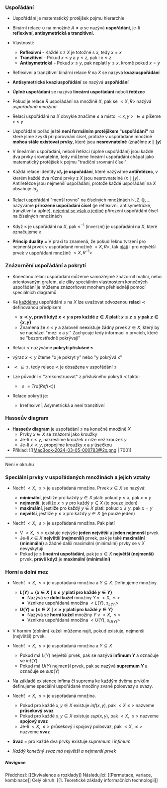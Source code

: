 ### Uspořádání
- Uspořádání je matematický protějšek pojmu hierarchie
- Binární relace $\cup$ na množině $A \neq \varnothing$ se nazývá **uspořádání**, je-li **reflexivní, antisymetrická a tranzitivní.**
- Vlastnosti:
	- **Reflexivní** - Každé $x$ z $X$ je totožné s $x$, tedy $x = x$
	- **Tranzitivní** - Pokud $x \leq y$ a $y \leq z$, pak i $x \leq z$
	- **Antisymetrická** - Pokud $x \leq y$, pak neplatí $y \leq x$, kromě pokud $x = y$

- Reflexivní a tranzitivní binární relace $R$ na $X$ se nazývá **kvaziuspořádání**
- **Antisymetrické kvaziuspořádání** se nazývá **uspořádání**
- **Úplné uspořádání** se nazývá **lineární uspořádání** neboli **řetězec**

- Pokud je relace $R$ uspořádání na množině $X$, pak se $<X,R>$ nazývá *uspořádaná množina*
- Relaci uspořádání na $X$ obvykle značíme $\leq$ a místo $<x,y> \in \leq$ píšeme $x \leq y$
- Uspořádání pořád ještě **není formálním protějškem "uspořádání"** na které jsme zvyklí při porovnání čísel, protože v uspořádané množině **mohou stále existovat prvky**, které jsou **nesrovnatelné** (značíme **$x \mid \mid y$**)

- V lineárním uspořádání, neboli řetězci (úplné uspořádání) jsou každé dva prvky srovnatelné, tedy můžeme lineární uspořádání chápat jako matematický protějšek k pojmu "tradiční srovnání čísel"
- Každá relace identity $id_{x}$ **je uspořádání**, které nazýváme **antiřetězec**, v kterém každé dva různé prvky z $X$ jsou nesrovnatelné ($x \mid \mid y$). Antiřetězce jsou nejmenší uspořádání, protože každé uspořádání na $X$ obsahuje $id_{x}$

- Relaci uspořádání "menší rovno" na číselných množinách $\mathbb{N}, \mathbb{Z}, \mathbb{Q}, ...$ nazýváme **přirozené uspořádání čísel** (je reflexivní, antisymetrické, tranzitivní a úplné), <u>nejedná se však o jediné</u> přirození uspořádání čísel na číselných množinách
- Když $\leq$ je uspořádání na $X$, pak $\leq^{-1}$ (inverzní) je uspořádání na $X$, které označujeme $\geq$

- **Princip duality =** V praxi to znamená, že pokud řeknu tvrzení pro nejmenší prvek v uspořádané množině $<X,R>$, tak <u>platí</u> i pro největší prvek v uspořádaní množině $<X,R^{-1}>$

### Znázornění uspořádání a pokrytí
- Konečnou relaci uspořádání můžeme samozřejmě znázornit matící, nebo orientovaným grafem, ale díky speciálním vlastnostem konečných uspořádání je můžeme znázorňovat mnohem přehledněji pomocí speciálních diagramů

- Ke <u>každému</u> uspořádání $\leq$ na $X$ lze uvažovat odvozenou **relaci** $\prec$ definovanou předpisem
	- **$x \prec y$, právě když $x < y$ a pro každé $z \in X$ platí: $x \leq z \leq y$ pak $z \in \{x,y\}$**
	- Znamená že $x < y$ a zároveň neexistuje žádný prvek $z \in X$, který by se nacházel "mezi $x$ a $y$." Zachycuje tedy informaci o prvcích, které se "bezprostředně pokrývají"

- Relaci $\prec$ nazýváme **pokrytí příslušné $\leq$**
- výraz $x \prec y$ čteme "x je pokryt y" nebo "y pokrývá x"
- $\prec \subseteq \leq$, tedy relace $\prec$ je obsažena v uspořádání $\leq$

- Lze původní $\leq$ "zrekonstruovat" z příslušného pokrytí $\prec$ takto:
	- $\leq = Tra(Ref(\prec))$ 

- Relace pokrytí je:
	- Irreflexivní, Asymetrická a není tranzitivní

### Hasseův diagram
- **Hasseův diagram** je uspořádání $\leq$ na konečné množině $X$
	- Prvky $x \in X$ se znázorní jako kroužky
	- Je-li $x \leq y$, nakreslíme kroužek $x$ níže než kroužek $y$
	- Je-li $x \prec y$, propojíme kroužky $x$ a $y$ úsečkou
- Příklad:
![[MacBook-2024-03-05-000783@2x.png | 700]]


---
Není v okruhu
### Speciální prvky v uspořádaných množinách a jejich vztahy
- Nechť $<X, \leq >$ je uspořádaná množina. Prvek $x \in X$ se nazývá:
	- **minimální**, jestliže pro každý $y \in X$ platí: pokud $y \leq x$, pak $x = y$
	- **nejmenší**, jestliže $x \leq y$ pro každý $y \in X$ (je pouze jeden)
	- **maximální**, jestliže pro každý $y \in X$ platí: pokud $x \leq y$, pak $x = y$
	- **největší**, jestliže $y \leq x$ pro každý $y \in X$ (je pouze jeden)

- Nechť $<X, \leq>$ je uspořádaná množina. Pak platí
	- V $<X, \leq >$ existuje nejvýše **jeden největší** a **jeden nejmenší** prvek
	- Je-li $x \in X$ **největší (nejmenší)** prvek, pak je také **maximální (minimální)** a žádné další maximální (minimální) prvky se v $X$ nevyskytují
	- Pokud je $\leq$ **lineární uspořádání**, pak je $x \in X$ **největší (nejmenší)** prvek, **právě když** je **maximální (minimální)**

### Horní a dolní mez
- Nechť $<X, \leq >$ je uspořádaná množina a $Y \subseteq X$. Definujeme množiny
	- **$L(Y) = \{ x \in X \mid x \leq y$ platí pro každé $y \in Y \}$**
		- Nazývá se **dolní kužel** množiny $Y$ v $<X, \leq >$
		- Vznikne uspořádaná množina $<L(Y), \leq_{L(Y)}>$
	- **$U(Y) = \{x \in X \mid x \geq y$ platí pro každé $y \in Y\}$**
		- Nazývá se **horní kužel** množiny $Y$ v $<X, \leq>$
		- Vznikne uspořádaná množina $<U(Y), \leq_{U(Y)}>$

- V horním (dolním) kuželi můžeme najít, pokud existuje, nejmenší (největší) prvek.
- Nechť $<X, \leq>$ je uspořádaná množina a $Y \subseteq X$
	- Pokud má $L(Y)$ největší prvek, pak se nazývá **infimum $Y$** a označuje se $inf(Y)$
	- Pokud má $U(Y)$ nejmenší prvek, pak se nazývá **supremum $Y$** a označuje se $sup(Y)$

- Na základě existence infima či suprema ke každým dvěma prvkům definujeme speciální uspořádané množiny zvané polosvazy a svazy.
- Nechť $<X, \leq>$ je uspořádaná množina.
	- Pokud pro každé $x, y \in X$ existuje $inf(x,y)$, pak $<X \leq>$ nazveme **průsekový svaz**
	- Pokud pro každé $x,y \in X$ existuje $sup(x,y)$, pak $<X, \leq>$ nazveme **spojový svaz**
	- Je-li $<X, \leq>$ průsekový i spojový polosvaz, pak $<X, \leq>$ nazveme **svaz**
- **Svaz** = pro každé dva prvky existuje *supremum* i *infimum*
- *Každý konečný svaz má největší a nejmenší prvek*

##### Navigace
Předchozí:  [[Ekvivalence a rozklady]]
Následující: [[Permutace, variace, kombinace]]
Celý okruh: [[1. Teoretické základy informačních technologií]]